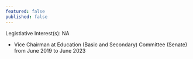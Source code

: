 ```yaml
---
featured: false
published: false
---
```

Legistlative Interest(s): NA

* Vice Chairman at Education (Basic and Secondary) Committee (Senate) from June 2019 to June 2023
